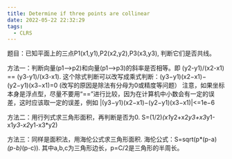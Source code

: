 ```yaml
---
title: Determine if three points are collinear
date: 2022-05-22 22:32:29
tags:
  - CLRS
---
```



题目：已知平面上的三点P1(x1,y1),P2(x2,y2),P3(x3,y3), 判断它们是否共线。

方法一：判断向量(p1-->p2)和向量(p1-->p3)的斜率是否相等。即 (y2-y1)/(x2-x1) == (y3-y1)/(x3-x1).  这个除式判断可以改写成乘式判断：(y3−y1)(x2−x1)−(y2−y1)(x3−x1)=0  (改写的原因是除法有分母为0或精度等问题）
注意，如果坐标本身是浮点型，尽量不要用“==”进行比较，因为在计算机中小数会有一定的误差，这时应该取一定的误差，例如 
|(y3−y1)(x2−x1)−(y2−y1)(x3−x1)|<=1e−6 


方法二：用行列式求三角形面积，再判断是否为0.
S=(1/2)*(x1*y2+x2*y3+x3*y1-x1*y3-x2*y1-x3*y2) 


方法三：同样是面积法，用海伦公式求三角形面积.  海伦公式：S=sqrt(p*(p-a)*(p-b)*(p-c)). 其中a,b,c为三角形边长，p=C/2是三角形的半周长。


